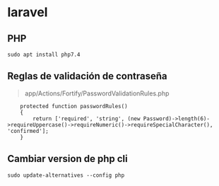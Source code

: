 # laravel
## PHP
```
sudo apt install php7.4
```

## Reglas de validación de contraseña
> app/Actions/Fortify/PasswordValidationRules.php
```
    protected function passwordRules()
    {
        return ['required', 'string', (new Password)->length(6)->requireUppercase()->requireNumeric()->requireSpecialCharacter(), 'confirmed'];
    }
```

## Cambiar version de php cli
```
sudo update-alternatives --config php
```
